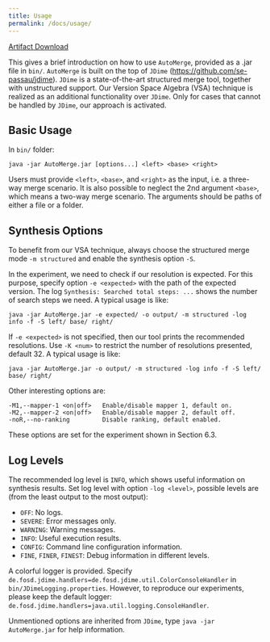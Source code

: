 ```yaml
---
title: Usage
permalink: /docs/usage/
---
```


[Artifact Download](https://drive.google.com/file/d/16ovkfdX6bg993AT5_WybhpHKFy8UKJDA/view)

This gives a brief introduction on how to use `AutoMerge`, provided as a .jar file in `bin/`.
`AutoMerge` is built on the top of `JDime` (https://github.com/se-passau/jdime).
`JDime` is a state-of-the-art structured merge tool, together with unstructured support.
Our Version Space Algebra (VSA) technique is realized as an additional functionality over `JDime`. 
Only for cases that cannot be handled by `JDime`, our approach is activated.

## Basic Usage

In `bin/` folder:

```
java -jar AutoMerge.jar [options...] <left> <base> <right>
```

Users must provide `<left>`, `<base>`, and `<right>` as the input, i.e. a three-way merge scenario.
It is also possible to neglect the 2nd argument `<base>`, which means a two-way merge scenario.
The arguments should be paths of either a file or a folder.

## Synthesis Options

To benefit from our VSA technique, always choose the structured merge mode `-m structured` 
and enable the synthesis option `-S`.

In the experiment, we need to check if our resolution is expected.
For this purpose, specify option `-e <expected>` with the path of the expected version.
The log `Synthesis: Searched total steps: ...` shows the number of search steps we need.
A typical usage is like:
```
java -jar AutoMerge.jar -e expected/ -o output/ -m structured -log info -f -S left/ base/ right/
```

If `-e <expected>` is not specified, then our tool prints the recommended resolutions.
Use `-K <num>` to restrict the number of resolutions presented, default 32.
A typical usage is like:
```
java -jar AutoMerge.jar -o output/ -m structured -log info -f -S left/ base/ right/
```

Other interesting options are:
```
-M1,--mapper-1 <on|off>   Enable/disable mapper 1, default on.
-M2,--mapper-2 <on|off>   Enable/disable mapper 2, default off.
-noR,--no-ranking         Disable ranking, default enabled.
```
These options are set for the experiment shown in Section 6.3.

## Log Levels

The recommended log level is `INFO`, which shows useful information on synthesis results.
Set log level with option `-log <level>`, possible levels are 
(from the least output to the most output):

- `OFF`: No logs.
- `SEVERE`: Error messages only.
- `WARNING`: Warning messages.
- `INFO`: Useful execution results.
- `CONFIG`: Command line configuration information.
- `FINE`, `FINER`, `FINEST`: Debug information in different levels.

A colorful logger is provided. Specify
`de.fosd.jdime.handlers=de.fosd.jdime.util.ColorConsoleHandler`
in `bin/JDimeLogging.properties`.
However, to reproduce our experiments, please keep the default logger:
`de.fosd.jdime.handlers=java.util.logging.ConsoleHandler`.

Unmentioned options are inherited from `JDime`, 
type `java -jar AutoMerge.jar` for help information.
